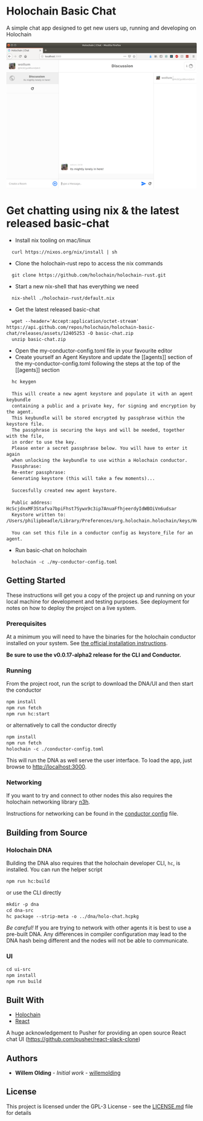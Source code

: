 # Holochain Basic Chat

A simple chat app designed to get new users up, running and developing on Holochain

![Alt text](doc/screen.png?raw=true)

# Get chatting using nix & the latest released basic-chat
- Install nix tooling on mac/linux
```
  curl https://nixos.org/nix/install | sh
```

- Clone the holochain-rust repo to access the nix commands
```
  git clone https://github.com/holochain/holochain-rust.git
```

- Start a new nix-shell that has everything we need
```
  nix-shell ./holochain-rust/default.nix
```

- Get the latest released basic-chat
```
  wget --header='Accept:application/octet-stream' https://api.github.com/repos/holochain/holochain-basic-chat/releases/assets/12405253 -O basic-chat.zip
  unzip basic-chat.zip
```

- Open the my-conductor-config.toml file in your favourite editor
- Create yourself an Agent Keystore and update the [[agents]] section of the my-conductor-config.toml following the steps at the top of the [[agents]] section
```
  hc keygen

  This will create a new agent keystore and populate it with an agent keybundle
  containing a public and a private key, for signing and encryption by the agent.
  This keybundle will be stored encrypted by passphrase within the keystore file.
  The passphrase is securing the keys and will be needed, together with the file,
  in order to use the key.
  Please enter a secret passphrase below. You will have to enter it again
  when unlocking the keybundle to use within a Holochain conductor.
  Passphrase:
  Re-enter passphrase:
  Generating keystore (this will take a few moments)...

  Succesfully created new agent keystore.

  Public address: HcScjdnxMF3Stafva7bpiFhst7Sywx9c3ip7AnuaFfhjeerdyIdWBOiVn6udsar
  Keystore written to: /Users/philipbeadle/Library/Preferences/org.holochain.holochain/keys/HcScjdnxMF3Stafva7bpiFhst7Sywx9c3ip7AnuaFfhjeerdyIdWBOiVn6udsar

  You can set this file in a conductor config as keystore_file for an agent.
```
- Run basic-chat on holochain
```
  holochain -c ./my-conductor-config.toml
```



## Getting Started

These instructions will get you a copy of the project up and running on your local machine for development and testing purposes. See deployment for notes on how to deploy the project on a live system.

### Prerequisites

At a minimum you will need to have the binaries for the holochain conductor installed on your system. See [the official installation instructions](https://developer.holochain.org/start.html).

**Be sure to use the v0.0.17-alpha2 release for the CLI and Conductor.**

### Running

From the project root, run the script to download the DNA/UI and then start the conductor
```
npm install
npm run fetch
npm run hc:start
```

or alternatively to call the conductor directly

```
npm install
npm run fetch
holochain -c ./conductor-config.toml
```

This will run the DNA as well serve the user interface. To load the app, just browse to [http://localhost:3000](http://localhost:3000).


### Networking

If you want to try and connect to other nodes this also requires the holochain networking library [n3h](https://github.com/holochain/n3h).

Instructions for networking can be found in the [conductor config](conductor-config.toml) file.

## Building from Source

### Holochain DNA

Building the DNA also requires that the holochain developer CLI, `hc`, is installed. You can run the helper script

```
npm run hc:build
```

or use the CLI directly

```
mkdir -p dna
cd dna-src
hc package --strip-meta -o ../dna/holo-chat.hcpkg
```

*Be careful!* If you are trying to network with other agents it is best to use a pre-built DNA. Any differences in compiler configuration may lead to the DNA hash being different and the nodes will not be able to communicate.

### UI

```
cd ui-src
npm install
npm run build
```

## Built With

* [Holochain](https://developer.holochain.org/)
* [React](https://reactjs.org/)

A huge acknowledgement to Pusher for providing an open source React chat UI (https://github.com/pusher/react-slack-clone)

## Authors

* **Willem Olding** - *Initial work* - [willemolding](https://github.com/willemolding)

## License

This project is licensed under the GPL-3 License - see the [LICENSE.md](LICENSE.md) file for details
